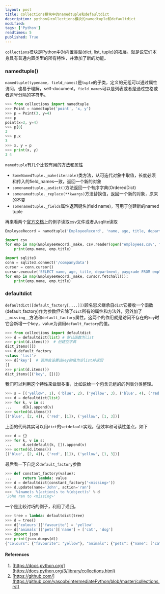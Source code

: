 ```yaml
---
layout: post
title: collections模块中的namedtuple和defaultdict
description: python中collections模块的namedtuple和defaultdict
modified: 
tags: ['Python']
readtimes: 5
published: True
---
```


`collections`模块是Python中对内置类型(dict, list, tuple)的拓展。就是说它们本身具有普通内置类型的所有特性，并添加了新的功能。

### namedtuple()

`namedtuple(typename, field_names)`是`tuple`的子类，定义的元组可以通过属性访问，也易于理解，self-document。`field_names`可以是列表或者是通过空格或者逗号分隔的字符串。

```python
>>> from collections import namedtuple
>>> Point = namedtuple('point', 'x, y')
>>> p = Point(3, y=4)
>>> p
point(x=3, y=4)
>>> p[0]
3
>>> p.x
3
>>> x, y = p
>>> print(x, y)
3 4
```

`namedtuple`有几个比较有用的方法和属性

- `SomeNamedTuple._make(iterable)`类方法，从可迭代对象中取值，长度必须和传入的field_names一致，返回一个新的对象
- `somenamedtuple._asdict()`方法返回一个有序字典(OrderedDict)
- `somenamedtuple._replace(**kwargs)`方法替换值，返回一个新的对象，原来的不变
- `somenamedtuple._fields`属性返回键名(field name)，可用于创建新的named tuple

再来看两个[官方文档](https://docs.python.org/3/library/collections.html#collections.namedtuple)上的例子读取csv文件或者从sqlite读取

```python
EmployeeRecord = namedtuple('EmployeeRecord', 'name, age, title, department, paygrade')

import csv
for emp in map(EmployeeRecord._make, csv.reader(open("employees.csv", "rb"))):
    print(emp.name, emp.title)

import sqlite3
conn = sqlite3.connect('/companydata')
cursor = conn.cursor()
cursor.execute('SELECT name, age, title, department, paygrade FROM employees')
for emp in map(EmployeeRecord._make, cursor.fetchall()):
    print(emp.name, emp.title)
```

### defaultdict

`defaultdict([default_factory[,...]])`顾名思义继承自`dict`它接收一个函数(default_factory)作为参数但它除了`dict`所有的属性和方法外，另外加了`__missing__`方法和`default_factory`属性。这两个的作用就是访问不存在的`key`时它会新增一个key，value为调用`default_factory`的值。

```python
>>> from collections import defaultdict
>>> d = defaultdict(list) # 默认函数为list
>>> print(d.items())  # 创建空字典
dict_items([])
>>> d.default_factory
<class 'list'>
>>> d['key']  # 调用会设置该key的值为空list并返回
[]
>>> print(d.items())
dict_items([('key', [])])
```

我们可以利用这个特性来做很多事，比如说给一个包含元组的的列表分类整理。

```python
>>> s = [('yellow', 1), ('blue', 2), ('yellow', 3), ('blue', 4), ('red', 1)]
>>> d = defaultdict(list)
>>> for k, v in s:
...     d[k].append(v)
>>> sorted(d.items())
[('blue', [2, 4]), ('red', [1]), ('yellow', [1, 3])]
```

上面的代码其实可以用`dict`的`setdefault`实现，但效率和可读性差点，如下

```python
>>> d = {}
>>> for k, v in s:
...     d.setdefault(k, []).append(v)
>>> sorted(d.items())
[('blue', [2, 4]), ('red', [1]), ('yellow', [1, 3])]
```

最后看一下自定义`default_factory`参数

```python
>>> def constant_factory(value):
...     return lambda: value
>>> d = defaultdict(constant_factory('<missing>'))
>>> d.update(name='John', action='ran')
>>> '%(name)s %(action)s to %(object)s' % d
'John ran to <missing>'
```

一个是比较讨巧的例子，利用了递归。

```python
>>> tree = lambda: defaultdict(tree)
>>> d = tree()
>>> d['colours']['favourite'] = 'yellow'
>>> d['animals']['pets']['name'] = ['cat', 'dog']
>>> import json
>>> print(json.dumps(d))
{"colours": {"favourite": "yellow"}, "animals": {"pets": {"name": ["cat", "dog"]}}}
```

#### References

1. [https://docs.python.org/](https://docs.python.org/3/library/collections.html)
2. [https://github.com/](https://github.com/yasoob/intermediatePython/blob/master/collections.rst)


